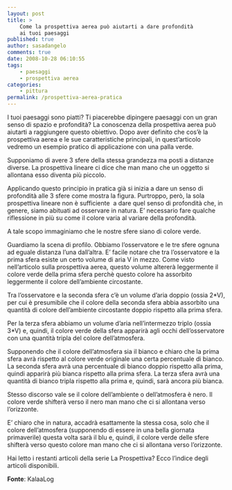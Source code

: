 ```yaml
---
layout: post
title: >
    Come la prospettiva aerea può aiutarti a dare profondità
    ai tuoi paesaggi
published: true
author: sasadangelo
comments: true
date: 2008-10-28 06:10:55
tags:
    - paesaggi
    - prospettiva aerea
categories:
    - pittura
permalink: /prospettiva-aerea-pratica
---
```




  I tuoi paesaggi sono piatti? Ti piacerebbe dipingere paesaggi con un gran senso di spazio e profondità? La conoscenza della prospettiva aerea può aiutarti a raggiungere questo obiettivo. Dopo aver definito che cos&#8217;è la prospettiva aerea e le sue caratteristiche principali, in quest&#8217;articolo vedremo un esempio pratico di applicazione con una palla verde. 



  Supponiamo di avere 3 sfere della stessa grandezza ma posti a distanze diverse. La prospettiva lineare ci dice che man mano che un oggetto si allontana esso diventa più piccolo.





  Applicando questo principio in pratica già si inizia a dare un senso di profondità alle 3 sfere come mostra la figura. Purtroppo, però, la sola prospettiva lineare non è sufficiente  a dare quel senso di profondità che, in genere, siamo abituati ad osservare in natura. E&#8217; necessario fare qualche riflessione in più su come il colore varia al variare della profondità.





  A tale scopo immaginiamo che le nostre sfere siano di colore verde.





  Guardiamo la scena di profilo. Obbiamo l&#8217;osservatore e le tre sfere ognuna ad eguale distanza l&#8217;una dall&#8217;altra. E&#8217; facile notare che tra l&#8217;osservatore e la prima sfera esiste un certo volume di aria V in mezzo. Come visto nell&#8217;articolo sulla prospettiva aerea, questo volume altererà leggermente il colore verde della prima sfera perchè questo colore ha assorbito leggermente il colore dell&#8217;ambiente circostante.



  Tra l&#8217;osservatore e la seconda sfera c&#8217;è un volume d&#8217;aria doppio (ossia 2*V), per cui è presumibile che il colore della seconda sfera abbia assorbito una quantità di colore dell&#8217;ambiente circostante doppio rispetto alla prima sfera.



  Per la terza sfera abbiamo un volume d&#8217;aria nell&#8217;intermezzo triplo (ossia 3*V) e, quindi, il colore verde della sfera apparirà agli occhi dell&#8217;osservatore con una quantità tripla del colore dell&#8217;atmosfera.





  Supponendo che il colore dell&#8217;atmosfera sia il bianco e chiaro che la prima sfera avrà rispetto al colore verde originale una certa percentuale di bianco. La seconda sfera avrà una percentuale di bianco doppio rispetto alla prima, quindi apparirà più bianca rispetto alla prima sfera. La terza sfera avrà una quantità di bianco tripla rispetto alla prima e, quindi, sarà ancora più bianca.





  Stesso discorso vale se il colore dell&#8217;ambiente o dell&#8217;atmosfera è nero. Il colore verde shifterà verso il nero man mano che ci si allontana verso l&#8217;orizzonte.





  E&#8217; chiaro che in natura, accadrà esattamente la stessa cosa, solo che il colore dell&#8217;atmosfera (supponendo di essere in una bella giornata primaverile) questa volta sarà il blu e, quindi, il colore verde delle sfere shifterà verso questo colore man mano che ci si allontana verso l&#8217;orizzonte.



  Hai letto i restanti articoli della serie La Prospettiva? Ecco l’indice degli articoli disponibili.


**Fonte**: KalaaLog